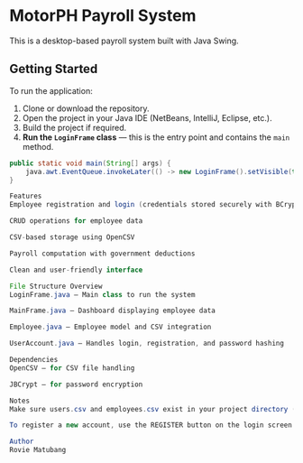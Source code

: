 # MotorPH Payroll System

This is a desktop-based payroll system built with Java Swing.

## Getting Started

To run the application:

1. Clone or download the repository.
2. Open the project in your Java IDE (NetBeans, IntelliJ, Eclipse, etc.).
3. Build the project if required.
4. **Run the `LoginFrame` class** — this is the entry point and contains the `main` method.

```java
public static void main(String[] args) {
    java.awt.EventQueue.invokeLater(() -> new LoginFrame().setVisible(true));
}

Features
Employee registration and login (credentials stored securely with BCrypt)

CRUD operations for employee data

CSV-based storage using OpenCSV

Payroll computation with government deductions

Clean and user-friendly interface

File Structure Overview
LoginFrame.java — Main class to run the system

MainFrame.java — Dashboard displaying employee data

Employee.java — Employee model and CSV integration

UserAccount.java — Handles login, registration, and password hashing

Dependencies
OpenCSV — for CSV file handling

JBCrypt — for password encryption

Notes
Make sure users.csv and employees.csv exist in your project directory (they will be created if missing).

To register a new account, use the REGISTER button on the login screen.

Author
Rovie Matubang
